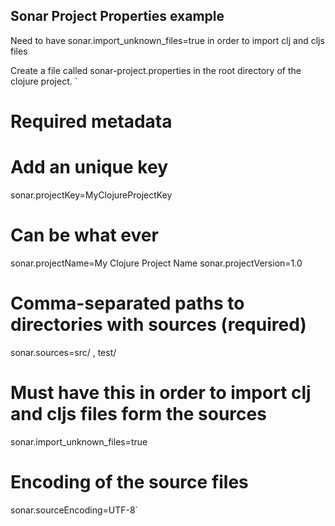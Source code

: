 ## Sonar Project Properties example
Need to have sonar.import_unknown_files=true in order to import clj and cljs files


Create a file called sonar-project.properties in the root directory of the clojure project.
`
# Required metadata

# Add an unique key
sonar.projectKey=MyClojureProjectKey

# Can be what ever
sonar.projectName=My Clojure Project Name
sonar.projectVersion=1.0

# Comma-separated paths to directories with sources (required)
sonar.sources=src/ , test/

# Must have this in order to import clj and cljs files form the sources
sonar.import_unknown_files=true

# Encoding of the source files
sonar.sourceEncoding=UTF-8`

